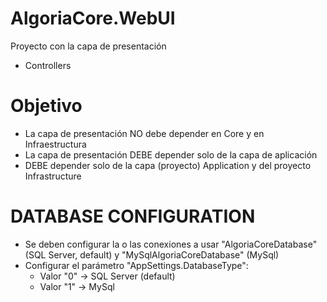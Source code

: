 ﻿# AlgoriaCore.WebUI
Proyecto con la capa de presentación
- Controllers

# Objetivo
- La capa de presentación NO debe depender en Core y en Infraestructura
- La capa de presentación DEBE depender solo de la capa de aplicación
- DEBE depender solo de la capa (proyecto) Application y del proyecto Infrastructure

# DATABASE CONFIGURATION
- Se deben configurar la o las conexiones a usar "AlgoriaCoreDatabase" (SQL Server, default) y "MySqlAlgoriaCoreDatabase" (MySql)
- Configurar el parámetro "AppSettings.DatabaseType":
    * Valor "0" -> SQL Server (default)
    * Valor "1" -> MySql